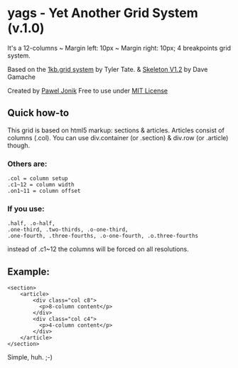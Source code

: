# yags - Yet Another Grid System (v.1.0)

It's a 12-columns ~ Margin left: 10px ~ Margin right: 10px; 4 breakpoints grid system.

Based on the [1kb.grid system](http://www.1k.crid.com/)
by Tyler Tate. 
& [Skeleton V1.2](http://www.getskeleton.com/)
by Dave Gamache

Created by [Pawel Jonik](http://twitter.com/)
Free to use under [MIT License](http://opensource.org/licenses/MIT/)

## Quick how-to
This grid is based on html5 markup: sections & articles. Articles consist of columns (.col).
You can use div.container (or .section) & div.row (or .article) though.

### Others are:
	.col = column setup
	.c1~12 = column width
	.on1~11 = column offset

### If you use:
	.half, .o-half, 
	.one-third, .two-thirds, .o-one-third, 
	.one-fourth, .three-fourths, .o-one-fourth, .o.three-fourths 
instead of 
	.c1~12
the columns will be forced on all resolutions.

## Example: 

	<section>
		<article>
		    <div class="col c8">
		      <p>8-column content</p>
		    </div>
		    <div class="col c4">
		      <p>4-column content</p>
		    </div>
		</article>
	</section>

Simple, huh. ;-)

